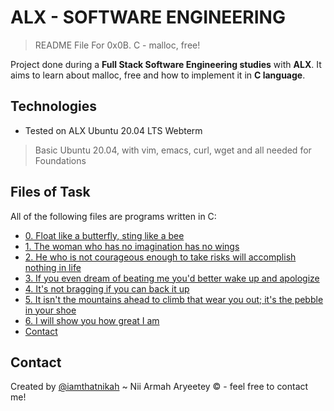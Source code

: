 # ALX - SOFTWARE ENGINEERING
> README File For 0x0B. C - malloc, free!

Project done during a **Full Stack Software Engineering studies** with **ALX**. It aims to learn about malloc, free and how to implement it in **C language**.

## Technologies
* Tested on ALX Ubuntu 20.04 LTS Webterm
> Basic Ubuntu 20.04, with vim, emacs, curl, wget and all needed for Foundations

## Files of Task
All of the following files are programs written in C:

* [0. Float like a butterfly, sting like a bee](#0-create_array.c)
* [1. The woman who has no imagination has no wings](#1-strdup.c)
* [2. He who is not courageous enough to take risks will accomplish nothing in life](#2-str_concat.c)
* [3. If you even dream of beating me you'd better wake up and apologize](3-alloc_grid.c)
* [4. It's not bragging if you can back it up](#4-free_grid.c)
* [5. It isn't the mountains ahead to climb that wear you out; it's the pebble in your shoe](100-argstostr.c)
* [6. I will show you how great I am](#101-strtow.c)
* [Contact](#contact)

## Contact
Created by [@iamthatnikah](https://www.twitter.com/) ~ Nii Armah Aryeetey &copy; - feel free to contact me!
